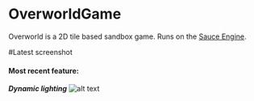 # OverworldGame
Overworld is a 2D tile based sandbox game. Runs on the [Sauce Engine](https://github.com/bitsauce/Sauce-Engine).

#Latest screenshot
#### Most recent feature:
**_Dynamic lighting_**
![alt text](https://cloud.githubusercontent.com/assets/3323853/16357965/fc91fd00-3b05-11e6-854b-2d5c22203502.png "Screenshot")
